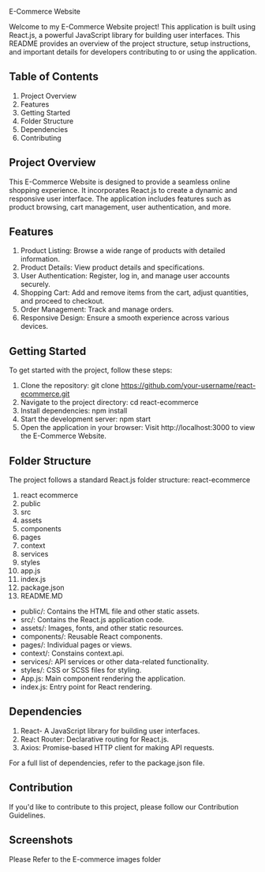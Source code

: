 
E-Commerce Website

Welcome to my  E-Commerce Website project! This application is built using React.js, a powerful JavaScript library for building user interfaces. This README provides an overview of the project structure, setup instructions, and important details for developers contributing to or using the application.


## Table of Contents

1. Project Overview
2. Features
3. Getting Started
4. Folder Structure
5. Dependencies
6. Contributing

## Project Overview
This E-Commerce Website is designed to provide a seamless online shopping experience. It incorporates React.js to create a dynamic and responsive user interface. The application includes features such as product browsing, cart management, user authentication, and more.
## Features
1. Product Listing: Browse a wide range of products with detailed information.
2. Product Details: View product details and specifications.
3. User Authentication: Register, log in, and manage user accounts securely.
4. Shopping Cart: Add and remove items from the cart, adjust quantities, and proceed to checkout.
5. Order Management: Track and manage orders.
6. Responsive Design: Ensure a smooth experience across various devices.

## Getting Started
To get started with the project, follow these steps:

1. Clone the repository:
   git clone https://github.com/your-username/react-ecommerce.git
2. Navigate to the project directory:
    cd react-ecommerce
3. Install dependencies:
    npm install
4. Start the development server:
    npm start
5. Open the application in your browser:
    Visit http://localhost:3000 to view the E-Commerce Website.


## Folder Structure
The project follows a standard React.js folder structure:
react-ecommerce

1. react ecommerce
2. public
3. src
4. assets
5. components
6. pages
7. context
8. services
9. styles
10. app.js
11. index.js
12. package.json
13. README.MD

*  public/:  Contains the HTML file and other static assets.
*  src/: Contains the React.js application code.
*   assets/: Images, fonts, and other static resources.
*   components/: Reusable React components.
*   pages/: Individual pages or views.
*   context/: Constains context.api.
*   services/: API services or other data-related functionality.
*   styles/: CSS or SCSS files for styling.
*   App.js: Main component rendering the application.
*   index.js: Entry point for React rendering.


## Dependencies

1. React-   A JavaScript library for building user interfaces.
2. React Router: Declarative routing for React.js.
3. Axios: Promise-based HTTP client for making API requests.

For a full list of dependencies, refer to the package.json file.
## Contribution

If you'd like to contribute to this project, please follow our Contribution Guidelines.
## Screenshots

Please Refer to the E-commerce images folder
